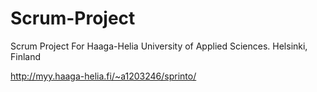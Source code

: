 Scrum-Project
=============

Scrum Project For Haaga-Helia University of Applied Sciences.
Helsinki, Finland

http://myy.haaga-helia.fi/~a1203246/sprinto/
